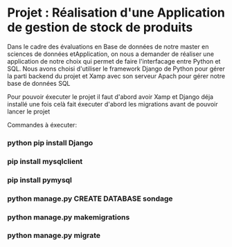 # Projet : Réalisation d'une Application de gestion de stock de produits

Dans le cadre des évaluations en Base de données de notre master en sciences de données etApplication, 
on nous a demander de réaliser une application de notre choix qui permet de faire l'interfacage entre Python 
et SQL.
Nous avons choisi d'utiliser le framework Django de Python pour gérer la parti backend du projet et Xamp avec
son serveur Apach pour gérer notre base de données SQL

Pour pouvoir éxecuter le projet il faut d'abord avoir Xamp et Django déja installé
une fois celà fait éxecuter d'abord les migrations avant de pouvoir lancer le projet

Commandes à éxecuter:
### python pip install Django
### pip install mysqlclient
### pip install pymysql  
### python manage.py CREATE DATABASE sondage
### python manage.py makemigrations
### python manage.py migrate
